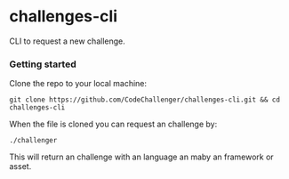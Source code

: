 # challenges-cli
CLI to request a new challenge.

### Getting started

Clone the repo to your local machine:

`git clone https://github.com/CodeChallenger/challenges-cli.git && cd challenges-cli`

When the file is cloned you can request an challenge by:

`./challenger`

This will return an challenge with an language an maby an framework or asset.
